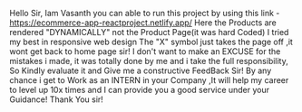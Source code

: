 Hello Sir, 
Iam Vasanth you can able to run this project by using this link -https://ecommerce-app-reactproject.netlify.app/
Here the Products are rendered "DYNAMICALLY" not the Product Page(it was hard Coded)
I tried my best in responsive web design
The "X" symbol just takes the page off ,it wont get back to home page sir!
I don't want to make an EXCUSE for the mistakes i made, it was totally done by me and i take the full responsibility, So Kindly evaluate it and Give me a constructive FeedBack Sir!
By any chance i get to Work as an INTERN in your Company ,It will help my career to level up 10x times and I can provide you a good service under your Guidance!
Thank You sir!
